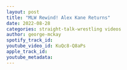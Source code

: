 ```yaml
---
layout: post
title: "MLW Rewind! Alex Kane Returns"
date: 2022-08-28
categories: straight-talk-wrestling videos
author: george-mckay
spotify_track_id: 
youtube_video_id: KuQc8-Q8aPs
apple_track_id: 
youtube_metadata: 
---
```

